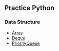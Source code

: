 ## Practice Python

### Data Structure

- [Array](./data_structures/array.py)
- [Deque](./data_structures/deque.py)
- [PriorityQueue](./data_structures/priority_queue.py)
